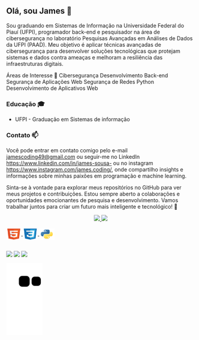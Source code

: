 ## Olá, sou James 👋

Sou graduando em Sistemas de Informação na Universidade Federal do Piauí (UFPI), programador back-end e pesquisador na área de cibersegurança no laboratório Pesquisas Avançadas em Análises de Dados da UFPI (PAAD). Meu objetivo é aplicar técnicas avançadas de cibersegurança para desenvolver soluções tecnológicas que protejam sistemas e dados contra ameaças e melhoram a resiliência das infraestruturas digitais.

Áreas de Interesse 🧠
Cibersegurança
Desenvolvimento Back-end
Segurança de Aplicações Web
Segurança de Redes
Python
Desenvolvimento de Aplicativos Web


### Educação 🎓

- UFPI - Graduação em Sistemas de informação

### Contato 📫

Você pode entrar em contato comigo pelo e-mail jamescoding49@gmail.com ou seguir-me no LinkedIn https://www.linkedin.com/in/james-sousa- ou no instagram https://www.instagram.com/james.coding/, onde compartilho insights e informações sobre minhas paixões em programação e machine learning.

Sinta-se à vontade para explorar meus repositórios no GitHub para ver meus projetos e contribuições. Estou sempre aberto a colaborações e oportunidades emocionantes de pesquisa e desenvolvimento. Vamos trabalhar juntos para criar um futuro mais inteligente e tecnológico! 🤖

<div align="center">
  <a href="https://github.com/james-sousa/james-sousa">
  <img height="180em" src="https://github-readme-stats.vercel.app/api?username=james-sousa&show_icons=true&theme=dracula&include_all_commits=true&count_private=true"/>
  <img height="180em" src="https://github-readme-stats.vercel.app/api/top-langs/?username=james-sousa&layout=compact&langs_count=7&theme=dracula"/>
</div>
<div style="display: inline_block"><br>
 
 <img align="center" alt="Rafa-HTML" height="30" width="40" src="https://raw.githubusercontent.com/devicons/devicon/master/icons/html5/html5-original.svg">
  <img align="center" alt="Rafa-CSS" height="30" width="40" src="https://raw.githubusercontent.com/devicons/devicon/master/icons/css3/css3-original.svg">
  <img align="center" alt="Rafa-Python" height="30" width="40" src="https://raw.githubusercontent.com/devicons/devicon/master/icons/python/python-original.svg">

</div>
  
  ##
 
<div> 
  <a href="https://www.instagram.com/james.coding/" target="_blank"><img src="https://img.shields.io/badge/-Instagram-%23E4405F?style=for-the-badge&logo=instagram&logoColor=white" target="_blank"></a> 
  <a href = "mailto:janescoding49@gmail.com"><img src="https://img.shields.io/badge/-Gmail-%23333?style=for-the-badge&logo=gmail&logoColor=white" target="_blank"></a>
  <a href="https://www.linkedin.com/in/james-sousa-/" target="_blank"><img src="https://img.shields.io/badge/-LinkedIn-%230077B5?style=for-the-badge&logo=linkedin&logoColor=white" target="_blank"></a> 
 
  ![Snake animation](https://github.com/rafaballerini/rafaballerini/blob/output/github-contribution-grid-snake.svg)
 
</div>
